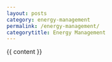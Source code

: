 ```yaml
---
layout: posts
category: energy-management
permalink: /energy-management/
categorytitle: Energy Management
---
```


{{ content }}